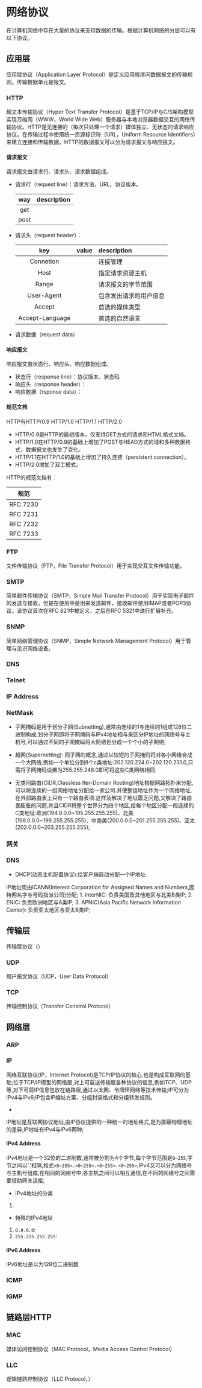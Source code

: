 # 网络协议

在计算机网络中存在大量的协议来支持数据的传输。根据计算机网络的分层可以有以下协议。

## 应用层

应用层协议（Application Layer Protocol）是定义应用程序间数据报文的传输规则。传输数据单元是报文。

### HTTP

超文本传输协议（Hyper Text Transfer Protocol）是基于TCP/IP与C/S架构模型实现万维网（WWW，World Wide Web）服务器与本地浏览器数据交互的网络传输协议。HTTP是无连接的（每次只处理一个请求）媒体独立、无状态的请求响应协议。在传输过程中使用统一资源标识符（URL，Uniform Resource Identifiers）来建立连接和传输数据。HTTP的数据报文可以分为请求报文与响应报文。

#### 请求报文

请求报文由请求行、请求头、请求数据组成。

* 请求行（request line）：请求方法、URL、协议版本。

  | way | description |
  |:---:|:--- |
  | get |
  | post |
* 请求头（request header）：

  | key | value | description |
  |:---:|:---:|:--- |
  | Connetion | | 连接管理 |
  | Host | | 指定请求资源主机 |
  | Range | | 请求报文的字节范围 |
  | User-Agent | | 包含发出请求的用户信息 |
  | Accept | | 首选的媒体类型 |
  | Accept-Language | | 首选的自然语言 |

* 请求数据（request data）

#### 响应报文

响应报文由状态行、响应头、响应数据组成。

* 状态行（response line）：协议版本、状态码
* 响应头（response header）：
* 响应数据（rsponse data）：

#### 规范文档

HTTP有HTTP/0.9 HTTP/1.0 HTTP/1.1 HTTP/2.0 

* HTTP/0.9是HTTP的最初版本，仅支持GET方式的请求和HTML格式文档。
* HTTP/1.0在HTTP/0.9的基础上增加了POST与HEAD方式的请和多种数据格式，数据报文也发生了变化。
* HTTP/1.1在HTTP/1.0的基础上增加了持久连接（persistent connection）。
* HTTP/2.0增加了双工模式。

HTTP的规范文档有：

  | 规范 | 
  |:---:|
  | RFC 7230 |
  | RFC 7231 | 
  | RFC 7232 |
  | RFC 7233 |

### FTP

文件传输协议（FTP，File Transfer Protocol）用于实现交互文件传输功能。
### SMTP

简单邮件传输协议（SMTP，Simple Mail Transfer Protocol）用于实现电子邮件的发送与接收，但是在使用中是用来发送邮件，接收邮件使用IMAP或者POP3协议。该协议首次在RFC 821中被定义，之后在RFC 5321中进行扩展补充。

### SNMP

简单网络管理协议（SNMP，Simple Network Management Protocol）用于管理与见识网络设备。
### DNS
### Telnet
### IP Address



### NetMask

* 子网掩码是用于划分子网(Subnetting),通常由连续的1与连续的1组成128位二进制构成;划分子网即将子网掩码与IPv4地址相与来区分IP地址的网络号与主机号,可以通过不同的子网掩码将大网络划分成一个个小的子网络;

* 超网(Supernetting): 同子网的概念,通过以较短的子网掩码将对各小网络合成一个大网络,例如一个单位分到8个c类地址:202.120.224.0~202.120.231.0,只需将子网掩码设置为255.255.248.0即可将这些C类网络相同.

* 无类间路由(CIDR,Classless Iter-Domain Routing)地址根据网路拓扑来分配,可以将连续的一组网络地址分配给一家公司.并使整组地址作为一个网络地址,在外部路由表上只有一个路由表项.这样及解决了地址匮乏问题,又解决了路由表膨胀的问题,并且CIDR将整个世界分为四个地区,给每个地区分配一段连续的C类地址:欧洲(194.0.0.0~195.255.255.255)、北美(198.0.0.0~199.255.255.255)、中南美(200.0.0.0~201.255.255.255)、亚太(202.0.0.0~203.255.255.255);

### 网关

### DNS

* DHCP(动态主机配置协议):给客户端自动分配一个IP地址

IP地址现由ICANN(Interent Corporation for Assigned Names and Numbers,因特网名字与号码指派公司)分配;
    1. InterNIC: 负责美国及其他地区与北美B类IP;
    2. ENIC: 负责欧洲地区与A类IP;
    3. APNIC(Asia Pacific Network Information Center): 负责亚太地区与亚太B类IP;

## 传输层

传输层协议（）

### UDP

用户报文协议（UDP，User Data Protocol）
### TCP

传输控制协议（Transfer Constrol Protocol）


## 网络层

### ARP


### IP

网络互联协议(IP，Internet Protocol)是TCP/IP协议的核心,也是构成互联网的基础;位于TCP/IP模型的网络层,对上可载送传输层各种协议的信息,例如TCP、UDP等,对下可将IP信息包放在链路层,通过以太网、令牌环网络等技术传输;IP可分为IPv4与IPv6;IP包含IP编址方案、分组封装格式和分组转发规则。

* 

IP地址是互联网协议地址,由IP协议提供的一种统一的地址格式,是为屏蔽物理地址的差异;IP地址有IPv4与IPv6两种;

#### IPv4 Address

IPv4地址是一个32位的二进制数,通常被分割为4个字节,每个字节范围是`0~255`,字节之间以'.'相隔,格式`<0~255>.<0~255>.<0~255>.<0~255>`;IPv4又可以分为网络号与主机号组成,在相同的网络号中,各主机之间可以相互通信,在不同的网络号之间需要借助网关连接;

* IPv4地址的分类

1. 

* 特殊的IPv4地址

1. `0.0.0.0`:
2. `255.255.255.255`:

#### IPv6 Address

IPv6地址是以为128位二进制数

### ICMP

### IGMP

## 链路层HTTP

### MAC

媒体访问控制协议（MAC Protocol，Media Access Control Protocol）

### LLC

逻辑链路控制协议（LLC Protocol，）